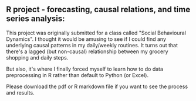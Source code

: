 ## R project - forecasting, causal relations, and time series analysis:  

This project was originally submitted for a class called "Social Behavioural Dynamics".  I thought it would be amusing to see if I could find any underlying causal patterns in my daily/weekly routines.  It turns out that there's a lagged (but non-causal) relationship between my grocery shopping and daily steps.

But also, it's where I finally forced myself to learn how to do data preprocessing in R rather than default to Python (or Excel).

Please download the pdf or R markdown file if you want to see the process and results.
